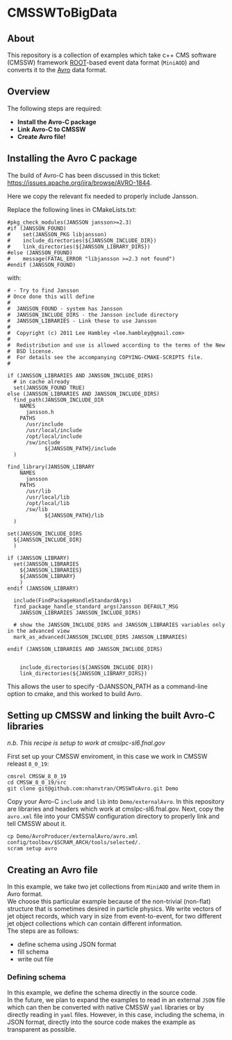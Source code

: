 # CMSSWToBigData

## About

This repository is a collection of examples which take c++ CMS software (CMSSW) framework [ROOT](https://root.cern.ch)-based event data format (`MiniAOD`) and converts it to the [Avro](https://avro.apache.org) data format.

## Overview

The following steps are required:
- **Install the Avro-C package**
- **Link Avro-C to CMSSW**
- **Create Avro file!**

## Installing the Avro C package

The build of Avro-C has been discussed in this ticket: https://issues.apache.org/jira/browse/AVRO-1844.

Here we copy the relevant fix needed to properly include Jansson.

Replace the following lines in CMakeLists.txt: 
```
#pkg_check_modules(JANSSON jansson>=2.3)
#if (JANSSON_FOUND)
#    set(JANSSON_PKG libjansson)
#    include_directories(${JANSSON_INCLUDE_DIR})
#    link_directories(${JANSSON_LIBRARY_DIRS})
#else (JANSSON_FOUND)
#    message(FATAL_ERROR "libjansson >=2.3 not found")
#endif (JANSSON_FOUND)
```
with:
```
# - Try to find Jansson
# Once done this will define
#
#  JANSSON_FOUND - system has Jansson
#  JANSSON_INCLUDE_DIRS - the Jansson include directory
#  JANSSON_LIBRARIES - Link these to use Jansson
#
#  Copyright (c) 2011 Lee Hambley <lee.hambley@gmail.com>
#
#  Redistribution and use is allowed according to the terms of the New
#  BSD license.
#  For details see the accompanying COPYING-CMAKE-SCRIPTS file.
#

if (JANSSON_LIBRARIES AND JANSSON_INCLUDE_DIRS)
  # in cache already
  set(JANSSON_FOUND TRUE)
else (JANSSON_LIBRARIES AND JANSSON_INCLUDE_DIRS)
  find_path(JANSSON_INCLUDE_DIR
    NAMES
      jansson.h
    PATHS
      /usr/include
      /usr/local/include
      /opt/local/include
      /sw/include
			${JANSSON_PATH}/include
  )

find_library(JANSSON_LIBRARY
    NAMES
      jansson
    PATHS
      /usr/lib
      /usr/local/lib
      /opt/local/lib
      /sw/lib
			${JANSSON_PATH}/lib
  )

set(JANSSON_INCLUDE_DIRS
  ${JANSSON_INCLUDE_DIR}
  )

if (JANSSON_LIBRARY)
  set(JANSSON_LIBRARIES
    ${JANSSON_LIBRARIES}
    ${JANSSON_LIBRARY}
    )
endif (JANSSON_LIBRARY)

  include(FindPackageHandleStandardArgs)
  find_package_handle_standard_args(Jansson DEFAULT_MSG
    JANSSON_LIBRARIES JANSSON_INCLUDE_DIRS)

  # show the JANSSON_INCLUDE_DIRS and JANSSON_LIBRARIES variables only in the advanced view
  mark_as_advanced(JANSSON_INCLUDE_DIRS JANSSON_LIBRARIES)

endif (JANSSON_LIBRARIES AND JANSSON_INCLUDE_DIRS)


    include_directories(${JANSSON_INCLUDE_DIR})
    link_directories(${JANSSON_LIBRARY_DIRS})
```
This allows the user to specify -DJANSSON_PATH as a command-line option to cmake, and this worked to build Avro.

## Setting up CMSSW and linking the built Avro-C libraries

_n.b. This recipe is setup to work at cmslpc-sl6.fnal.gov_

First set up your CMSSW enviroment, in this case we work in CMSSW releast `8_0_19`:
```
cmsrel CMSSW_8_0_19
cd CMSSW_8_0_19/src
git clone git@github.com:nhanvtran/CMSSWToAvro.git Demo
```

Copy your Avro-C `include` and `lib` into `Demo/externalAvro`.  In this repository are libraries and headers which work at cmslpc-sl6.fnal.gov.
Next, copy the `avro.xml` file into your CMSSW configuration directory to properly link and tell CMSSW about it.
```
cp Demo/AvroProducer/externalAvro/avro.xml config/toolbox/$SCRAM_ARCH/tools/selected/.
scram setup avro
```

## Creating an Avro file

In this example, we take two jet collections from `MiniAOD` and write them in Avro format.  
We choose this particular example because of the non-trivial (non-flat) structure that is sometimes desired in particle physics.
We write vectors of jet object records, which vary in size from event-to-event, for two different jet object collections which can contain different information.  
The steps are as follows:
- define schema using JSON format
- fill schema
- write out file

### Defining schema

In this example, we define the schema directly in the source code.  
In the future, we plan to expand the examples to read in an external `JSON` file which can then be converted with native CMSSW `yaml` libraries or by
directly reading in `yaml` files.
However, in this case, including the schema, in JSON format, directly into the source code makes the example as transparent as possible.




